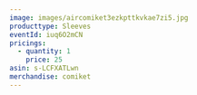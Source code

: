 ```yaml
---
image: images/aircomiket3ezkpttkvkae7zi5.jpg
producttype: Sleeves
eventId: iuq6O2mCN
pricings:
  - quantity: 1
    price: 25
asin: s-LCFXATLwn
merchandise: comiket
---
```

